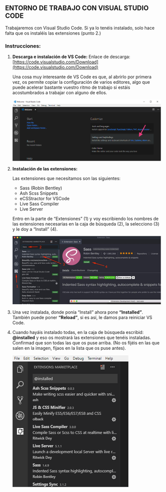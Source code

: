 ## **ENTORNO DE TRABAJO CON VISUAL STUDIO CODE**
Trabajaremos con Visual Studio Code. Si ya lo tenéis instalado, solo hace falta que os instaléis las extensiones (punto 2.)

### **Instrucciones:**
1. 	**Descarga e instalación de VS Code:**
	Enlace de descarga: [https://code.visualstudio.com/Download](https://code.visualstudio.com/Download)

	Una cosa muy interesante de VS Code es que, al abrirlo por primera vez, os permite copiar la configuración de varios editores, algo que puede acelerar bastante vuestro ritmo de trabajo si estáis acostumbrados a trabajar con alguno de ellos.


	![Settings otros editores](images/settings-editores.png)

2. 	**Instalación de las extensiones:**

	Las extensiones que necesitamos son las siguientes:
	- Sass (Robin Bentley)
	- Ash Scss Snippets
	- eCSStractor for VSCode
	- Live Sass Compiler
	- Live Server

    Entro en la parte de “Extensiones” (1) y voy escribiendo los nombres de las extensiones necesarias en la caja de búsqueda (2), la selecciono (3) y le doy a “Install” (4).


	![Instalación extensiones](images/instalacion-extensiones.jpg)

3. 	Una vez instalada, donde ponía “Install” ahora pone **“Installed”**. También puede poner **“Reload”**, si es así, le damos para reiniciar VS Code.

5.  Cuando hayáis instalado todas, en la caja de búsqueda escribid: **@installed** y eso os mostrará las extensiones que tenéis instaladas. Confirmad que son todas las que os puse arriba.
	(No os fijéis en las que salen en la imagen, fijaos en la lista que os puse antes).


	![Extensiones instaladas](images/extensiones-instaladas.png)

